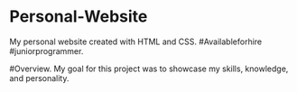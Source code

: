 # Personal-Website
My personal website created with HTML and CSS. #Availableforhire #juniorprogrammer.

#Overview.
My goal for this project was to showcase my skills, knowledge, and personality.
